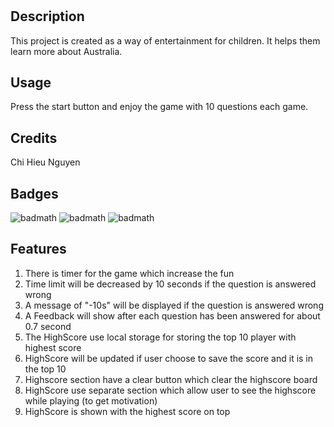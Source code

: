 # <Quiz-with-timer>

## Description
This project is created as a way of entertainment for children. It helps them learn more about Australia.


## Usage
Press the start button and enjoy the game with 10 questions each game.




## Credits
Chi Hieu Nguyen


## Badges
![badmath](https://img.shields.io/badge/html-%20-green)
![badmath](https://img.shields.io/badge/bootstrap-%20-green)
![badmath](https://img.shields.io/badge/javascript-%20-green)

## Features

1. There is timer for the game which increase the fun
2. Time limit will be decreased by 10 seconds if the question is answered wrong
3. A message of "-10s" will be displayed if the question is answered wrong
4. A Feedback will show after each question has been answered for about 0.7 second
5. The HighScore use local storage for storing the top 10 player with highest score
6. HighScore will be updated if user choose to save the score and it is in the top 10
7. Highscore section have a clear button which clear the highscore board
8. HighScore use separate section which allow user to see the highscore while playing (to get motivation)
9. HighScore is shown with the highest score on top